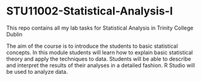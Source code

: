 # STU11002-Statistical-Analysis-I
This repo contains all my lab tasks for Statistical Analysis in Trinity College Dublin

The aim of the course is to introduce the students to basic statistical concepts. In this module students will learn how to explain basic statistical theory and apply the techniques to data. Students will be able to describe and interpret the results of their analyses in a detailed fashion. R Studio will be used to analyze data.  
